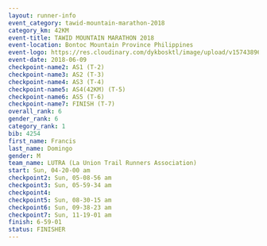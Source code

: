 ```yaml
---
layout: runner-info 
event_category: tawid-mountain-marathon-2018 
category_km: 42KM 
event-title: TAWID MOUNTAIN MARATHON 2018 
event-location: Bontoc Mountain Province Philippines 
event-logo: https://res.cloudinary.com/dykbosktl/image/upload/v1574389629/Logo/tawid2018_logo_t3op5o.png 
event-date: 2018-06-09 
checkpoint-name2: AS1 (T-2) 
checkpoint-name3: AS2 (T-3) 
checkpoint-name4: AS3 (T-4) 
checkpoint-name5: AS4(42KM) (T-5) 
checkpoint-name6: AS5 (T-6) 
checkpoint-name7: FINISH (T-7) 
overall_rank: 6
gender_rank: 6
category_rank: 1
bib: 4254
first_name: Francis
last_name: Domingo
gender: M
team_name: LUTRA (La Union Trail Runners Association)
start: Sun, 04-20-00 am
checkpoint2: Sun, 05-08-56 am
checkpoint3: Sun, 05-59-34 am
checkpoint4: 
checkpoint5: Sun, 08-30-15 am
checkpoint6: Sun, 09-38-23 am
checkpoint7: Sun, 11-19-01 am
finish: 6-59-01
status: FINISHER
---
```


